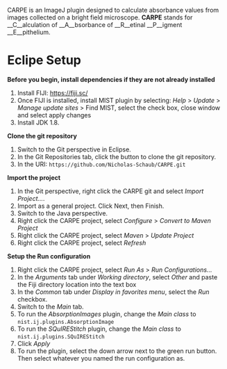 CARPE is an ImageJ plugin designed to calculate absorbance values from images collected on a bright field microscope. __CARPE__ stands for __C__alculation of __A__bsorbance of __R__etinal __P__igment __E__pithelium.

Eclipe Setup
============
__Before you begin, install dependencies if they are not already installed__
1. Install FIJI: https://fiji.sc/
2. Once FIJI is installed, install MIST plugin by selecting: _Help_ > _Update_ > _Manage update sites_ > Find MIST, select the check box, close window and select apply changes
3. Install JDK 1.8.

__Clone the git repository__
 1. Switch to the Git perspective in Eclipse.
 2. In the Git Repositories tab, click the button to clone the git repository.
 3. In the URI: ``https://github.com/Nicholas-Schaub/CARPE.git``
  
__Import the project__
1. In the Git perspective, right click the CARPE git and select _Import Project..._.
2. Import as a general project. Click Next, then Finish.
3. Switch to the Java perspective.
4. Right click the CARPE project, select _Configure_ > _Convert to Maven Project_
5. Right click the CARPE project, select _Maven_ > _Update Project_
6. Right click the CARPE project, select _Refresh_

__Setup the Run configuration__
1. Right click the CARPE project, select _Run As_ > _Run Configurations..._
2. In the _Arguments_ tab under _Working directory_, select _Other_ and paste the Fiji directory location into the text box
3. In the _Common_ tab under _Display in favorites menu_, select the _Run_ checkbox.
4. Switch to the _Main_ tab.
5. To run the _AbsorptionImages_ plugin, change the _Main class_ to ``nist.ij.plugins.AbsorptionImage``
6. To run the _SQuIREStitch_ plugin, change the _Main class_ to ``nist.ij.plugins.SQuIREStitch``
7. Click _Apply_
8. To run the plugin, select the down arrow next to the green run button. Then select whatever you named the run configuration as.